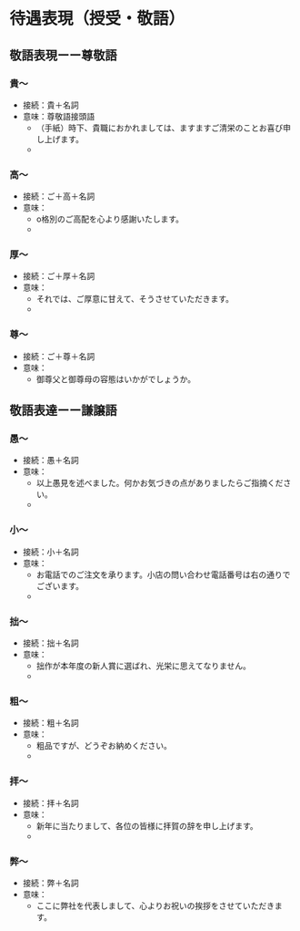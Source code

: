 # 待遇表現（授受・敬語）

## 敬語表現ーー尊敬語

### 貴〜

- 接続：貴＋名詞
- 意味：尊敬語接頭語
  - （手紙）時下、貴職におかれましては、ますますご清栄のことお喜び申し上げます。
  - 

### 高〜

- 接続：ご＋高＋名詞
- 意味：
  - o格別のご高配を心より感謝いたします。
  - 

### 厚〜

- 接続：ご＋厚＋名詞
- 意味：
  - それでは、ご厚意に甘えて、そうさせていただきます。
  - 

### 尊〜

- 接続：ご＋尊＋名詞
- 意味：
  - 御尊父と御尊母の容態はいかがでしょうか。

## 敬語表達ーー謙譲語

### 愚〜

- 接続：愚＋名詞
- 意味：
  - 以上愚見を述べました。何かお気づきの点がありましたらご指摘ください。
  - 

### 小〜

- 接続：小＋名詞
- 意味：
  - お電話でのご注文を承ります。小店の問い合わせ電話番号は右の通りでございます。
  - 

### 拙〜

- 接続：拙＋名詞
- 意味：
  - 拙作が本年度の新人賞に選ばれ、光栄に思えてなりません。
  - 

### 粗〜

- 接続：粗＋名詞
- 意味：
  - 粗品ですが、どうぞお納めください。
  - 

### 拝〜

- 接続：拝＋名詞
- 意味：
  - 新年に当たりまして、各位の皆様に拝賀の辞を申し上げます。
  - 

### 弊〜

- 接続：弊＋名詞
- 意味：
  - ここに弊社を代表しまして、心よりお祝いの挨拶をさせていただきます。
